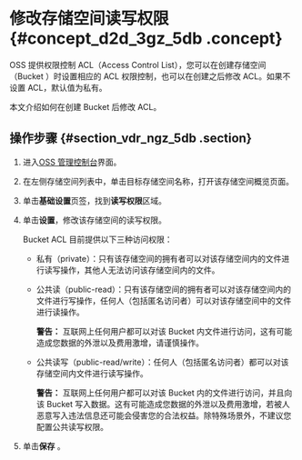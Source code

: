 # 修改存储空间读写权限 {#concept_d2d_3gz_5db .concept}

OSS 提供权限控制 ACL（Access Control List），您可以在创建存储空间 （Bucket ）时设置相应的 ACL 权限控制，也可以在创建之后修改 ACL。如果不设置 ACL，默认值为私有。

本文介绍如何在创建 Bucket 后修改 ACL。

## 操作步骤 {#section_vdr_ngz_5db .section}

1.  进入[OSS 管理控制台](https://oss.console.aliyun.com/)界面。
2.  在左侧存储空间列表中，单击目标存储空间名称，打开该存储空间概览页面。
3.  单击**基础设置**页签，找到**读写权限**区域。
4.  单击**设置**，修改该存储空间的读写权限。

    Bucket ACL 目前提供以下三种访问权限：

    -   私有（private）：只有该存储空间的拥有者可以对该存储空间内的文件进行读写操作，其他人无法访问该存储空间内的文件。
    -   公共读（public-read）：只有该存储空间的拥有者可以对该存储空间内的文件进行写操作，任何人（包括匿名访问者）可以对该存储空间中的文件进行读操作。

        **警告：** 互联网上任何用户都可以对该 Bucket 内文件进行访问，这有可能造成您数据的外泄以及费用激增，请谨慎操作。

    -   公共读写（public-read/write）：任何人（包括匿名访问者）都可以对该存储空间内文件进行读写操作。

        **警告：** 互联网上任何用户都可以对该 Bucket 内的文件进行访问，并且向该 Bucket 写入数据。这有可能造成您数据的外泄以及费用激增，若被人恶意写入违法信息还可能会侵害您的合法权益。除特殊场景外，不建议您配置公共读写权限。

5.  单击**保存** 。

